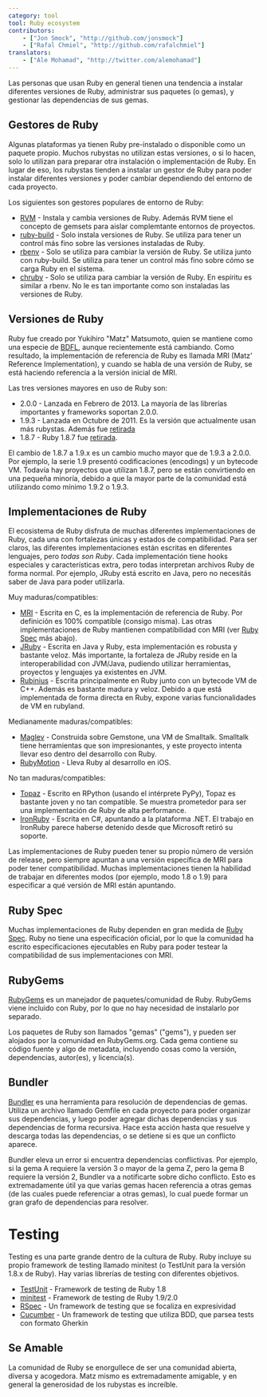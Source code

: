 ```yaml
---
category: tool
tool: Ruby ecosystem
contributors:
    - ["Jon Smock", "http://github.com/jonsmock"]
    - ["Rafal Chmiel", "http://github.com/rafalchmiel"]
translators:
    - ["Ale Mohamad", "http://twitter.com/alemohamad"]
---
```


Las personas que usan Ruby en general tienen una tendencia a instalar diferentes
versiones de Ruby, administrar sus paquetes (o gemas), y gestionar las
dependencias de sus gemas.

## Gestores de Ruby

Algunas plataformas ya tienen Ruby pre-instalado o disponible como un paquete
propio. Muchos rubystas no utilizan estas versiones, o si lo hacen, solo lo
utilizan para preparar otra instalación o implementación de Ruby. En lugar de
eso, los rubystas tienden a instalar un gestor de Ruby para poder instalar
diferentes versiones y poder cambiar dependiendo del entorno de cada proyecto.

Los siguientes son gestores populares de entorno de Ruby:

* [RVM](https://rvm.io/) - Instala y cambia versiones de Ruby. Además RVM tiene
  el concepto de gemsets para aislar complemtante entornos de proyectos.
* [ruby-build](https://github.com/sstephenson/ruby-build) - Solo instala
  versiones de Ruby. Se utiliza para tener un control más fino sobre las
  versiones instaladas de Ruby.
* [rbenv](https://github.com/sstephenson/rbenv) - Solo se utiliza para cambiar
  la versión de Ruby. Se utiliza junto con ruby-build. Se utiliza para tener un
  control más fino sobre cómo se carga Ruby en el sistema.
* [chruby](https://github.com/postmodern/chruby) - Solo se utiliza para cambiar
  la versión de Ruby. En espíritu es similar a rbenv. No le es tan importante
  como son instaladas las versiones de Ruby.

## Versiones de Ruby

Ruby fue creado por Yukihiro "Matz" Matsumoto, quien se mantiene como una
especie de [BDFL](https://en.wikipedia.org/wiki/Benevolent_Dictator_for_Life),
aunque recientemente está cambiando. Como resultado, la implementación de
referencia de Ruby es llamada MRI (Matz' Reference Implementation), y cuando se
habla de una versión de Ruby, se está haciendo referencia a la versión inicial
de MRI.

Las tres versiones mayores en uso de Ruby son:

* 2.0.0 - Lanzada en Febrero de 2013. La mayoría de las librerías importantes y
  frameworks soportan 2.0.0.
* 1.9.3 - Lanzada en Octubre de 2011. Es la versión que actualmente usan más
  rubystas. Además fue
  [retirada](https://www.ruby-lang.org/en/news/2015/02/23/support-for-ruby-1-9-3-has-ended/)
* 1.8.7 - Ruby 1.8.7 fue
  [retirada](http://www.ruby-lang.org/en/news/2013/06/30/we-retire-1-8-7/).

El cambio de 1.8.7 a 1.9.x es un cambio mucho mayor que de 1.9.3 a 2.0.0. Por
ejemplo, la serie 1.9 presentó codificaciones (encodings) y un bytecode VM.
Todavía hay proyectos que utilizan 1.8.7, pero se están convirtiendo en una
pequeña minoría, debido a que la mayor parte de la comunidad está utilizando
como mínimo 1.9.2 o 1.9.3.

## Implementaciones de Ruby

El ecosistema de Ruby disfruta de muchas diferentes implementaciones de Ruby,
cada una con fortalezas únicas y estados de compatibilidad. Para ser claros, las
diferentes implementaciones están escritas en diferentes lenguajes, pero *todas
son Ruby*. Cada implementación tiene hooks especiales y características extra,
pero todas interpretan archivos Ruby de forma normal. Por ejemplo, JRuby está
escrito en Java, pero no necesitás saber de Java para poder utilizarla.

Muy maduras/compatibles:

* [MRI](https://github.com/ruby/ruby) - Escrita en C, es la implementación de
  referencia de Ruby. Por definición es 100% compatible (consigo misma). Las
  otras implementaciones de Ruby mantienen compatibilidad con MRI (ver
  [Ruby Spec](#ruby-spec) más abajo).
* [JRuby](http://jruby.org/) - Escrita en Java y Ruby, esta implementación es
  robusta y bastante veloz. Más importante, la fortaleza de JRuby reside en la
  interoperabilidad con JVM/Java, pudiendo utilizar herramientas, proyectos y
  lenguajes ya existentes en JVM.
* [Rubinius](http://rubini.us/) - Escrita principalmente en Ruby junto con un
  bytecode VM de C++. Además es bastante madura y veloz. Debido a que está
  implementada de forma directa en Ruby, expone varias funcionalidades de VM en
  rubyland.

Medianamente maduras/compatibles:

* [Maglev](http://maglev.github.io/) - Construida sobre Gemstone, una VM de
  Smalltalk. Smalltalk tiene herramientas que son impresionantes, y este
  proyecto intenta llevar eso dentro del desarrollo con Ruby.
* [RubyMotion](http://www.rubymotion.com/) - Lleva Ruby al desarrollo en iOS.

No tan maduras/compatibles:

* [Topaz](http://topazruby.com/) - Escrito en RPython (usando el intérprete
  PyPy), Topaz es bastante joven y no tan compatible. Se muestra prometedor para
  ser una implementación de Ruby de alta performance.
* [IronRuby](http://ironruby.net/) - Escrita en C#, apuntando a la plataforma
  .NET. El trabajo en IronRuby parece haberse detenido desde que Microsoft
  retiró su soporte.

Las implementaciones de Ruby pueden tener su propio número de versión de
release, pero siempre apuntan a una versión específica de MRI para poder tener
compatibilidad. Muchas implementaciones tienen la habilidad de trabajar en
diferentes modos (por ejemplo, modo 1.8 o 1.9) para especificar a qué versión de
MRI están apuntando.

## Ruby Spec

Muchas implementaciones de Ruby dependen en gran medida de
[Ruby Spec](https://github.com/ruby/spec). Ruby no tiene una especificación oficial, por
lo que la comunidad ha escrito especificaciones ejecutables en Ruby para poder
testear la compatibilidad de sus implementaciones con MRI.

## RubyGems

[RubyGems](http://rubygems.org/) es un manejador de paquetes/comunidad de Ruby.
RubyGems viene incluido con Ruby, por lo que no hay necesidad de instalarlo por
separado.

Los paquetes de Ruby son llamados "gemas" ("gems"), y pueden ser alojados por la
comunidad en RubyGems.org. Cada gema contiene su código fuente y algo de
metadata, incluyendo cosas como la versión, dependencias, autor(es), y
licencia(s).

## Bundler

[Bundler](http://bundler.io/) es una herramienta para resolución de dependencias
de gemas. Utiliza un archivo llamado Gemfile en cada proyecto para poder
organizar sus dependencias, y luego poder agregar dichas dependencias y sus
dependencias de forma recursiva. Hace esta acción hasta que resuelve y descarga
todas las dependencias, o se detiene si es que un conflicto aparece.

Bundler eleva un error si encuentra dependencias conflictivas. Por ejemplo, si
la gema A requiere la versión 3 o mayor de la gema Z, pero la gema B requiere la
versión 2, Bundler va a notificarte sobre dicho conflicto. Esto es
extremadamente útil ya que varias gemas hacen referencia a otras gemas (de las
cuales puede referenciar a otras gemas), lo cual puede formar un gran grafo de
dependencias para resolver.

# Testing

Testing es una parte grande dentro de la cultura de Ruby. Ruby incluye su propio
framework de testing llamado minitest (o TestUnit para la versión 1.8.x de
Ruby). Hay varias librerías de testing con diferentes objetivos.

* [TestUnit](http://ruby-doc.org/stdlib-1.8.7/libdoc/test/unit/rdoc/Test/Unit.html) - Framework de testing de Ruby 1.8
* [minitest](http://ruby-doc.org/stdlib-2.0.0/libdoc/minitest/rdoc/MiniTest.html) - Framework de testing de Ruby 1.9/2.0
* [RSpec](http://rspec.info/) - Un framework de testing que se focaliza en expresividad
* [Cucumber](http://cukes.info/) - Un framework de testing que utiliza BDD, que parsea tests con formato Gherkin

## Se Amable

La comunidad de Ruby se enorgullece de ser una comunidad abierta, diversa y
acogedora. Matz mismo es extremadamente amigable, y en general la generosidad de
los rubystas es increíble.

